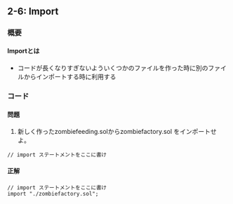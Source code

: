 ## 2-6: Import

### 概要
#### Importとは

- コードが長くなりすぎないよういくつかのファイルを作った時に別のファイルからインポートする時に利用する


### コード
#### 問題  

1. 新しく作ったzombiefeeding.solからzombiefactory.sol をインポートせよ。

```
// import ステートメントをここに書け

```

#### 正解

```
// import ステートメントをここに書け
import "./zombiefactory.sol";
```
